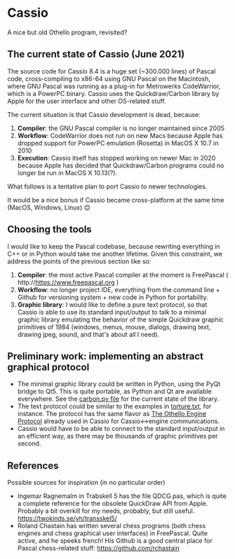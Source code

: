 # Cassio

A nice but old Othello program, revisited?

## The current state of Cassio (June 2021)

The source code for Cassio 8.4 is a huge set (~300.000 lines) of Pascal code, cross-compiling to x86-64 using GNU Pascal on the Macintosh, where GNU Pascal was running as a plug-in for Metrowerks CodeWarrior, which is a PowerPC binary. Cassio uses the Quickdraw/Carbon library by Apple for the user interface and other OS-related stuff.

The current situation is that Cassio development is dead, because:

1. **Compiler**: the GNU Pascal compiler is no longer maintained since 2005
2. **Workflow**: CodeWarrior does not run on new Macs because Apple has dropped support for PowerPC emulation (Rosetta) in MacOS X 10.7 in 2010
3. **Execution**: Cassio itself has stopped working on newer Mac in 2020 because Apple has decided that Quickdraw/Carbon programs could no longer be run in MacOS X 10.13(?).

What follows is a tentative plan to port Cassio to newer technologies. 

It would be a nice bonus if Cassio became cross-platform at the same time (MacOS, Windows, Linux) :blush:

## Choosing the tools

I would like to keep the Pascal codebase, because rewriting everything in C++ or in Python would take me another lifetime. 
Given this constraint, we address the points of the previous section like so:

1. **Compiler**: the most active Pascal compiler at the moment is FreePascal ( http://https://www.freepascal.org )
2. **Workflow**: no longer project IDE, everything from the command line + Github for versioning system + new code in Python for portability.
3. **Graphic library**: I would like to define a pure text protocol, so that Cassio is able to use its standard input/output to talk to a minimal graphic library emulating the behavior of the simple Quickdraw graphic primitives of 1984 (windows, menus, mouse, dialogs, drawing text, drawing jpeg, sound, and that's about all I need).

## Preliminary work: implementing an abstract graphical protocol

- The minimal graphic library could be written in Python, using the PyQt bridge to Qt5. This is quite portable, as Python and Qt are available everywhere. See the [carbon.py file](https://github.com/snicolet/cassio/blob/master/src/carbon/carbon.py) for the current state of the library.
- The text protocol could be similar to the examples in [torture.txt](https://github.com/snicolet/cassio/blob/master/src/carbon/torture.txt), for instance. The protocol has the same flavor as [The Othello Engine Protocol](http://cassio.free.fr/engine-protocol.htm) already used in Cassio for Cassio<->engine communications. 
- Cassio would have to be able to connect to the standard input/output in an efficient way, as there may be thousands of graphic primitives per second.

## References

Possible sources for inspiration (in no particular order)

- Ingemar Ragnemalm in Trabskell 5 has the file QDCG.pas, which is quite a complete reference for the obsolete QuickDraw API from Apple. Probably a bit overkill for my needs, probably, but still useful. https://twokinds.se/yh/transskel5/
- Roland Chastain has written several chess programs (both chess engines and chess graphical user interfaces) in FreePascal. Quite active, and he speeks french! His Github is a good central place for Pascal chess-related stuff: https://github.com/rchastain 

